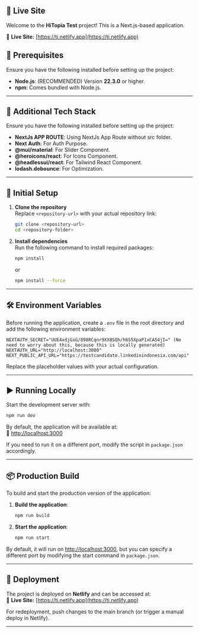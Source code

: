 ## 📡 Live Site
Welcome to the **HiTopia Test** project! This is a Next.js-based application.  

🔗 **Live Site:** [https://ti.netlify.app](https://ti.netlify.app)


## 🚀 Prerequisites

Ensure you have the following installed before setting up the project:

- **Node.js**: (RECOMMENDED) Version **22.3.0** or higher.
- **npm**: Comes bundled with Node.js.

---

## 🚀 Additional Tech Stack

Ensure you have the following installed before setting up the project:

- **NextJs APP ROUTE**: Using NextJs App Route without src folder.
- **Next Auth**: For Auth Purpose.
- **@mui/material**: For Slider Component.
- **@heroicons/react**: For Icons Component.
- **@headlessui/react**: For Tailwind React Component.
- **lodash.debounce**: For Optimization.

---

## 🔧 Initial Setup

1. **Clone the repository**  
   Replace `<repository-url>` with your actual repository link:

   ```bash
   git clone <repository-url>
   cd <repository-folder>
   ```

2. **Install dependencies**  
   Run the following command to install required packages:

   ```bash
   npm install
   ```
   or
    ```bash
   npm install --force
   ```

---

## 🛠 Environment Variables

Before running the application, create a `.env` file in the root directory and add the following environment variables:

```env
NEXTAUTH_SECRET="UUE4xdjGxG/898RCqnr9XX8SQh/h6S5XpaP1xCA54jI=" (No need to worry about this, because this is locally generated)
NEXTAUTH_URL="http://localhost:3000"
NEXT_PUBLIC_API_URL="https://testcandidate.linkedinindonesia.com/api"
```

Replace the placeholder values with your actual configuration.

---

## ▶ Running Locally

Start the development server with:

```bash
npm run dev
```

By default, the application will be available at:  
🔗 [http://localhost:3000](http://localhost:3000)

If you need to run it on a different port, modify the script in `package.json` accordingly.

---

## 📦 Production Build

To build and start the production version of the application:

1. **Build the application**:

   ```bash
   npm run build
   ```

2. **Start the application**:

   ```bash
   npm run start
   ```

By default, it will run on [http://localhost:3000](http://localhost:3000), but you can specify a different port by modifying the start command in `package.json`.

---

## 📡 Deployment

The project is deployed on **Netlify** and can be accessed at:  
🔗 **Live Site:** [https://ti.netlify.app](https://ti.netlify.app)

For redeployment, push changes to the main branch (or trigger a manual deploy in Netlify).

---
